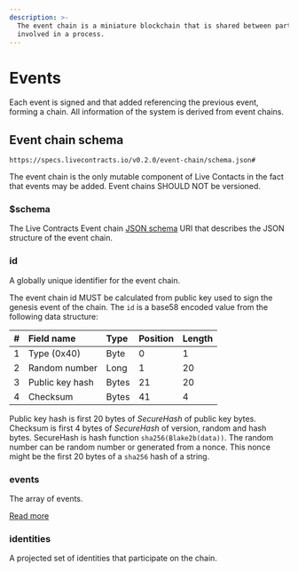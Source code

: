 ```yaml
---
description: >-
  The event chain is a miniature blockchain that is shared between parties
  involved in a process.
---
```


# Events

Each event is signed and that added referencing the previous event, forming a chain. All information of the system is derived from event chains.

## Event chain schema

`https://specs.livecontracts.io/v0.2.0/event-chain/schema.json#`

The event chain is the only mutable component of Live Contacts in the fact that events may be added. Event chains SHOULD NOT be versioned.

### $schema

The Live Contracts Event chain [JSON schema](http://json-schema.org) URI that describes the JSON structure of the event chain.

### id

A globally unique identifier for the event chain.

The event chain id MUST be calculated from public key used to sign the genesis event of the chain. The `id` is a base58 encoded value from the following data structure:

| \# | Field name | Type | Position | Length |
| :--- | :--- | :--- | :--- | :--- |
| 1 | Type \(0x40\) | Byte | 0 | 1 |
| 2 | Random number | Long | 1 | 20 |
| 3 | Public key hash | Bytes | 21 | 20 |
| 4 | Checksum | Bytes | 41 | 4 |

Public key hash is first 20 bytes of _SecureHash_ of public key bytes. Checksum is first 4 bytes of _SecureHash_ of version, random and hash bytes. SecureHash is hash function `sha256(Blake2b(data))`. The random number can be random number or generated from a nonce. This nonce might be the first 20 bytes of a `sha256` hash of a string.

### events

The array of events.

[Read more]()

### identities

A projected set of identities that participate on the chain.

